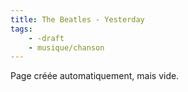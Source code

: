```yaml
---
title: The Beatles - Yesterday
tags:
    - -draft
    - musique/chanson
---
```


Page créée automatiquement, mais vide.
